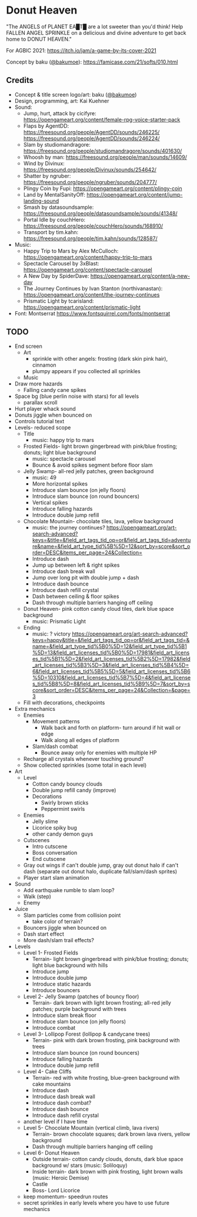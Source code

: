 # Donut Heaven

"The ANGELS of PLANET EA█T█ are a lot sweeter than you'd think! Help FALLEN ANGEL SPRINKLE on a delicious and divine adventure to get back home to DONUT HEAVEN."

For AGBIC 2021: https://itch.io/jam/a-game-by-its-cover-2021

Concept by baku ([@bakumoe](https://twitter.com/bakumoe)): https://famicase.com/21/softs/010.html

## Credits

- Concept & title screen logo/art: baku ([@bakumoe](https://twitter.com/bakumoe))
- Design, programming, art: Kai Kuehner
- Sound:
	- Jump, hurt, attack by cicifyre: https://opengameart.org/content/female-rpg-voice-starter-pack
	- Flaps by AgentDD: https://freesound.org/people/AgentDD/sounds/246225/ https://freesound.org/people/AgentDD/sounds/246224/
	- Slam by studiomandragore: https://freesound.org/people/studiomandragore/sounds/401630/
	- Whoosh by man: https://freesound.org/people/man/sounds/14609/
	- Wind by Divinux: https://freesound.org/people/Divinux/sounds/254642/
	- Shatter by ngruber: https://freesound.org/people/ngruber/sounds/204777/
	- Plingy Coin by Fupi: https://opengameart.org/content/plingy-coin
	- Land by MentalSanityOff: https://opengameart.org/content/jump-landing-sound
	- Smash by datasoundsample: https://freesound.org/people/datasoundsample/sounds/41348/
	- Portal Idle by couchHero: https://freesound.org/people/couchHero/sounds/168910/
	- Transport by tim.kahn: https://freesound.org/people/tim.kahn/sounds/128587/
- Music:
	- Happy Trip to Mars by Alex McCulloch: https://opengameart.org/content/happy-trip-to-mars
	- Spectacle Carousel by 3xBlast: https://opengameart.org/content/spectacle-carousel
	- A New Day by SpiderDave: https://opengameart.org/content/a-new-day
	- The Journey Continues by Ivan Stanton (northivanastan): https://opengameart.org/content/the-journey-continues
	- Prismatic Light by tcarisland: https://opengameart.org/content/prismatic-light
- Font: Montserrat https://www.fontsquirrel.com/fonts/montserrat

## TODO
- End screen
	- Art
		- sprinkle with other angels: frosting (dark skin pink hair), cinnamon
		- plumpy appears if you collected all sprinkles
	- Music
- Draw more hazards
	- Falling candy cane spikes
- Space bg (blue perlin noise with stars) for all levels
	- parallax scroll
- Hurt player whack sound
- Donuts jiggle when bounced on
- Controls tutorial text
- Levels- reduced scope
	- Title
		- music: happy trip to mars
	- Frosted Fields- light brown gingerbread with pink/blue frosting; donuts; light blue background
		- music: spectacle carousel
		- Bounce & avoid spikes segment before floor slam
	- Jelly Swamp- all-red jelly patches, green background
		- music: 49
		- More horizontal spikes
		- Introduce slam bounce (on jelly floors)
		- Introduce slam bounce (on round bouncers)
		- Vertical spikes
		- Introduce falling hazards
		- Introduce double jump refill
	- Chocolate Mountain- chocolate tiles, lava, yellow background
		- music: the journey continues? https://opengameart.org/art-search-advanced?keys=&title=&field_art_tags_tid_op=or&field_art_tags_tid=adventure&name=&field_art_type_tid%5B%5D=12&sort_by=score&sort_order=DESC&items_per_page=24&Collection=
		- Introduce dash
		- Jump up between left & right spikes
		- Introduce dash break wall
		- Jump over long pit with double jump + dash
		- Introduce dash bounce
		- Introduce dash refill crystal
		- Dash between ceiling & floor spikes
		- Dash through multiple barriers hanging off ceiling
	- Donut Heaven- pink cotton candy cloud tiles, dark blue space background
		- music: Prismatic Light
	- Ending
		- music: ? victory https://opengameart.org/art-search-advanced?keys=happy&title=&field_art_tags_tid_op=or&field_art_tags_tid=&name=&field_art_type_tid%5B0%5D=12&field_art_type_tid%5B1%5D=13&field_art_licenses_tid%5B0%5D=17981&field_art_licenses_tid%5B1%5D=2&field_art_licenses_tid%5B2%5D=17982&field_art_licenses_tid%5B3%5D=3&field_art_licenses_tid%5B4%5D=6&field_art_licenses_tid%5B5%5D=5&field_art_licenses_tid%5B6%5D=10310&field_art_licenses_tid%5B7%5D=4&field_art_licenses_tid%5B8%5D=8&field_art_licenses_tid%5B9%5D=7&sort_by=score&sort_order=DESC&items_per_page=24&Collection=&page=3
	- Fill with decorations, checkpoints
- Extra mechanics
	- Enemies
		- Movement patterns
			- Walk back and forth on platform- turn around if hit wall or edge
			- Walk along all edges of platform
		- Slam/dash combat
			- Bounce away only for enemies with multiple HP
	- Recharge all crystals whenever touching ground?
	- Show collected sprinkles (some total in each level)
- Art
	- Level
		- Cotton candy bouncy clouds
		- Double jump refill candy (improve)
		- Decorations
			- Swirly brown sticks
			- Peppermint swirls
	- Enemies
		- Jelly slime
		- Licorice spiky bug
		- other candy demon guys
	- Cutscenes
		- Intro cutscene
		- Boss conversation
		- End cutscene
	- Gray out wings if can't double jump, gray out donut halo if can't dash (separate out donut halo, duplicate fall/slam/dash sprites)
	- Player start slam animation
- Sound
	- Add earthquake rumble to slam loop?
	- Walk (step)
	- Enemy
- Juice
	- Slam particles come from collision point
		- take color of terrain?
	- Bouncers jiggle when bounced on
	- Dash start effect
	- More dash/slam trail effects?
- Levels
	- Level 1- Frosted Fields
		- Terrain- light brown gingerbread with pink/blue frosting; donuts; light blue background with hills
		- Introduce jump
		- Introduce double jump
		- Introduce static hazards
		- Introduce bouncers
	- Level 2- Jelly Swamp (patches of bouncy floor)
		- Terrain- dark brown with light brown frosting; all-red jelly patches; purple background with trees
		- Introduce slam break floor
		- Introduce slam bounce (on jelly floors)
		- Introduce combat
	- Level 3- Lollipop Forest (lollipop & candycane trees)
		- Terrain- pink with dark brown frosting, pink background with trees
		- Introduce slam bounce (on round bouncers)
		- Introduce falling hazards
		- Introduce double jump refill
	- Level 4- Cake Cliffs
		- Terrain- red with white frosting, blue-green background with cake mountains
		- Introduce dash
		- Introduce dash break wall
		- Introduce dash combat?
		- Introduce dash bounce
		- Introduce dash refill crystal
	- another level if I have time
	- Level 5- Chocolate Mountain (vertical climb, lava rivers)
		- Terrain- brown chocolate squares; dark brown lava rivers, yellow background
		- Dash through multiple barriers hanging off ceiling
	- Level 6- Donut Heaven
		- Outside terrain- cotton candy clouds, donuts, dark blue space background w/ stars (music: Soliloquy)
		- Inside terrain- dark brown with pink frosting, light brown walls (music: Heroic Demise)
		- Castle
		- Boss- Lord Licorice
	- keep momentum- speedrun routes
	- secret sprinkles in early levels where you have to use future mechanics